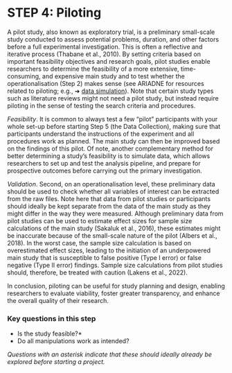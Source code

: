 # STEP 4: Piloting

A pilot study, also known as exploratory trial, is a preliminary small-scale study conducted to assess potential problems, duration, and other factors before a full experimental investigation. This is often a reflective and iterative process (Thabane et al., 2010). By setting criteria based on important feasibility objectives and research goals, pilot studies enable researchers to determine the feasibility of a more extensive, time-consuming, and expensive main study and to test whether the operationalisation (Step 2) makes sense (see ARIADNE for resources related to piloting; e.g., ➜ [data simulation](https://gretel.ai/blog/data-simulation#:~:text=Data%20simulation%20is%20the%20process,predict%20events%20and%20validate%20models.)). Note that certain study types such as literature reviews might not need a pilot study, but instead require piloting in the sense of testing the search criteria and procedures.

_Feasibility_. It is common to always test a few “pilot” participants with your whole set-up before starting Step 5 (the Data Collection), making sure that participants understand the instructions of the experiment and all procedures work as planned. The main study can then be improved based on the findings of this pilot. Of note, another complementary method for better determining a study’s feasibility is to simulate data, which allows researchers to set up and test the analysis pipeline, and prepare for prospective outcomes before carrying out the primary investigation. 

_Validation_. Second, on an operationalisation level, these preliminary data should be used to check whether all variables of interest can be extracted from the raw files. Note here that data from pilot studies or participants should ideally be kept separate from the data of the main study as they might differ in the way they were measured. Although preliminary data from pilot studies can be used to estimate effect sizes for sample size calculations of the main study (Sakaluk et al., 2016), these estimates might be inaccurate because of the small-scale nature of the pilot (Albers et al., 2018). In the worst case, the sample size calculation is based on overestimated effect sizes, leading to the initiation of an underpowered main study that is susceptible to false positive (Type I error) or false negative (Type II error) findings. Sample size calculations from pilot studies should, therefore, be treated with caution (Lakens et al., 2022). 

In conclusion, piloting can be useful for study planning and design, enabling researchers to evaluate viability, foster greater transparency, and enhance the overall quality of their research.

### Key questions in this step
- Is the study feasible?*
- Do all manipulations work as intended?

_Questions with an asterisk indicate that these should ideally already be explored before starting a project._
